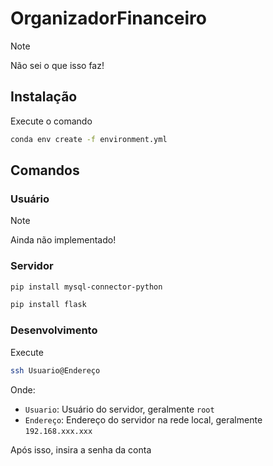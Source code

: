 # OrganizadorFinanceiro

> [!NOTE]
> Não sei o que isso faz!

## Instalação

Execute o comando

```bash
conda env create -f environment.yml
```

## Comandos

### Usuário

> [!NOTE]
> Ainda não implementado!

### Servidor

```bash
pip install mysql-connector-python
```
```bash
pip install flask
```
### Desenvolvimento

Execute

```bash
ssh Usuario@Endereço
```

Onde:

* `Usuario`: Usuário do servidor, geralmente `root`
* `Endereço`: Endereço do servidor na rede local, geralmente `192.168.xxx.xxx`

Após isso, insira a senha da conta

